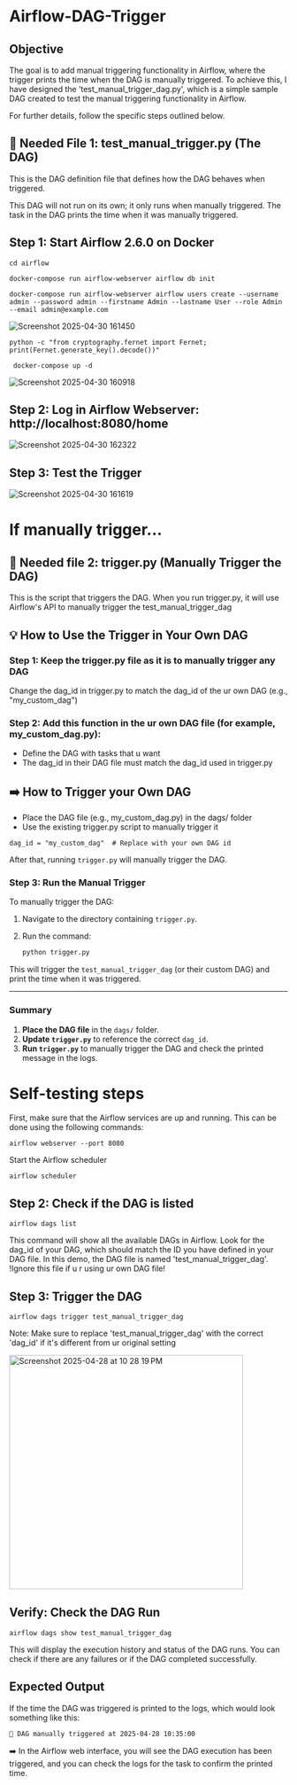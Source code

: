 # Airflow-DAG-Trigger

## Objective

The goal is to add manual triggering functionality in Airflow, where the trigger prints the time when the DAG is manually triggered. To achieve this, I have designed the ’test_manual_trigger_dag.py', which is a simple sample DAG created to test the manual triggering functionality in Airflow. 

For further details, follow the specific steps outlined below.

##  📃 Needed File 1: test_manual_trigger.py (The DAG)
This is the DAG definition file that defines how the DAG behaves when triggered. 

This DAG will not run on its own; it only runs when manually triggered. The task in the DAG prints the time when it was manually triggered.

## Step 1: Start Airflow 2.6.0 on Docker 
```
cd airflow
```
```
docker-compose run airflow-webserver airflow db init
```
```
docker-compose run airflow-webserver airflow users create --username admin --password admin --firstname Admin --lastname User --role Admin --email admin@example.com
```
![Screenshot 2025-04-30 161450](https://github.com/user-attachments/assets/aa1dc9ab-5a59-435d-a455-1a3211e43798)

```
python -c "from cryptography.fernet import Fernet; print(Fernet.generate_key().decode())"
```
```
 docker-compose up -d
```
![Screenshot 2025-04-30 160918](https://github.com/user-attachments/assets/857db5c4-15a7-43a2-a038-574f7b88dc4a)

## Step 2: Log in Airflow Webserver: http://localhost:8080/home

![Screenshot 2025-04-30 162322](https://github.com/user-attachments/assets/01c2edba-84d3-4fd9-881c-1c6c980cd4f5)

## Step 3: Test the Trigger

![Screenshot 2025-04-30 161619](https://github.com/user-attachments/assets/f593fb6c-1a85-4b1c-936a-53187911ee61)

# If manually trigger...
## 📃 Needed file 2: trigger.py (Manually Trigger the DAG)
This is the script that triggers the DAG. When you run trigger.py, it will use Airflow's API to manually trigger the test_manual_trigger_dag

## 💡 How to Use the Trigger in Your Own DAG
### Step 1: Keep the trigger.py file as it is to manually trigger any DAG
Change the dag_id in trigger.py to match the dag_id of the ur own DAG (e.g., "my_custom_dag")

### Step 2: Add this function in the ur own DAG file (for example, my_custom_dag.py):
- Define the DAG with tasks that u want
- The dag_id in their DAG file must match the dag_id used in trigger.py

## ➡️ How to Trigger your Own DAG
- Place the DAG file (e.g., my_custom_dag.py) in the dags/ folder
- Use the existing trigger.py script to manually trigger it
```
dag_id = "my_custom_dag"  # Replace with your own DAG id
```
After that, running `trigger.py` will manually trigger the DAG.

### Step 3: Run the Manual Trigger

To manually trigger the DAG:

1. Navigate to the directory containing `trigger.py`.
2. Run the command:

   ```bash
   python trigger.py
   ```

This will trigger the `test_manual_trigger_dag` (or their custom DAG) and print the time when it was triggered.

---

### Summary

1. **Place the DAG file** in the `dags/` folder.
2. **Update `trigger.py`** to reference the correct `dag_id`.
3. **Run `trigger.py`** to manually trigger the DAG and check the printed message in the logs.





# Self-testing steps
First, make sure that the Airflow services are up and running. This can be done using the following commands:

```
airflow webserver --port 8080
```

Start the Airflow scheduler
```
airflow scheduler
```

## Step 2: Check if the DAG is listed
```
airflow dags list
```
This command will show all the available DAGs in Airflow. Look for the dag_id of your DAG, which should match the ID you have defined in your DAG file. In this demo, the DAG file is named 'test_manual_trigger_dag'. !Ignore this file if u r using ur own DAG file!

## Step 3: Trigger the DAG
```
airflow dags trigger test_manual_trigger_dag
```
Note: Make sure to replace 'test_manual_trigger_dag' with the correct 'dag_id' if it's different from ur original setting

<img width="423" alt="Screenshot 2025-04-28 at 10 28 19 PM" src="https://github.com/user-attachments/assets/35841f7e-b6fc-41b1-9a9c-2996939d3185" />

## Verify: Check the DAG Run
```
airflow dags show test_manual_trigger_dag
```
This will display the execution history and status of the DAG runs. You can check if there are any failures or if the DAG completed successfully.

## Expected Output 

If the time the DAG was triggered is printed to the logs, which would look something like this:
```
🫡 DAG manually triggered at 2025-04-28 10:35:00
```
➡️ In the Airflow web interface, you will see the DAG execution has been triggered, and you can check the logs for the task to confirm the printed time.
